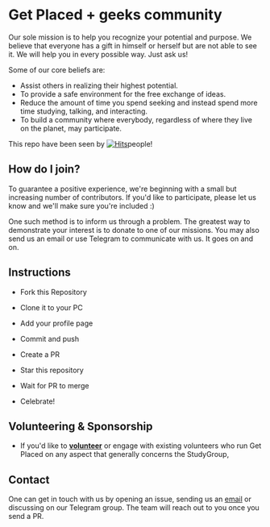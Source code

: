 # Get Placed + geeks community

Our sole mission is to help you recognize your potential and purpose. We believe that everyone has a gift in himself or herself but are not able to see it. We will help you in every possible way. Just ask us!

Some of our core beliefs are:

* Assist others in realizing their highest potential.
* To provide a safe environment for the free exchange of ideas.
* Reduce the amount of time you spend seeking and instead spend more time studying, talking, and interacting.
* To build a community where everybody, regardless of where they live on the planet, may participate.

This repo have been seen by [![Hits](https://hits.seeyoufarm.com/api/count/incr/badge.svg?url=https%3A%2F%2Fgithub.com%2FCS-Hunt%2FJoin-with-a-pr%2Fhit-counter&count_bg=%23594867&title_bg=%233765B8&icon=&icon_color=%23E7E7E7&title=hits&edge_flat=false)](https://hits.seeyoufarm.com)people!

## How do I join?

To guarantee a positive experience, we're beginning with a small but increasing number of contributors. If you'd like to participate, please let us know and we'll make sure you're included :)

One such method is to inform us through a problem. The greatest way to demonstrate your interest is to donate to one of our missions. You may also send us an email or use Telegram to communicate with us. It goes on and on.

## Instructions

- Fork this Repository

- Clone it to your PC

- Add your profile page

- Commit and push

- Create a PR

- Star this repository

- Wait for PR to merge

- Celebrate!

## Volunteering & Sponsorship

- If you'd like to **[volunteer](https://github.com/CS-Hunt/Join-with-a-pr/blob/master/VOLUNTEERS.md)** or engage with existing volunteers who run Get Placed on any aspect that generally concerns the StudyGroup,

## Contact

One can get in touch with us by opening an issue, sending us an [email](mailto:info.cshunt@gmail.com) or discussing on our Telegram group. The team will reach out to you once you send a PR.

